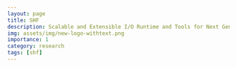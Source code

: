 ```yaml
---
layout: page
title: SHF
description: Scalable and Extensible I/O Runtime and Tools for Next Generation Adaptive Data Layouts
img: assets/img/new-logo-withtext.png
importance: 1
category: research
tags: [shf]
---
```

